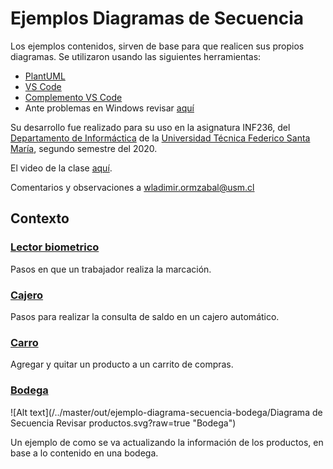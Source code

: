 # Ejemplos Diagramas de Secuencia

Los ejemplos contenidos, sirven de base para que realicen sus propios diagramas. Se utilizaron usando las siguientes herramientas:

* [PlantUML](https://plantuml.com/)
* [VS Code](https://code.visualstudio.com/)
* [Complemento VS Code](https://marketplace.visualstudio.com/items?itemName=Mebrahtom.plantumlpreviewer)
* Ante problemas en Windows revisar [aquí](https://stackoverflow.com/questions/53856294/plantuml-extension-for-visual-studio-code-on-windows-only-working-with-sequence)

Su desarrollo fue realizado para su uso en la asignatura INF236, del [Departamento de Informáctica](https://www.inf.utfsm.cl/) de la [Universidad Técnica Federico Santa María](https://www.usm.cl/), segundo semestre del 2020.

El video de la clase [aquí]().

Comentarios y observaciones a [wladimir.ormzabal@usm.cl](mailto:wladimir.ormazabal@usm.cl)

## Contexto

### [Lector biometrico](ejemplo-diagrama-secuencia-biometrico.puml)

Pasos en que un trabajador realiza la marcación.

### [Cajero](ejemplo-diagrama-secuencia-cajero.puml)

Pasos para realizar la consulta de saldo en un cajero automático.

### [Carro](ejemplo-diagrama-secuencia-carro.puml)

Agregar y quitar un producto a un carrito de compras.

### [Bodega](ejemplo-diagrama-secuencia-bodega.puml)

![Alt text](/../master/out/ejemplo-diagrama-secuencia-bodega/Diagrama de Secuencia  Revisar productos.svg?raw=true "Bodega")

Un ejemplo de como se va actualizando la información de los productos, en base a lo contenido en una bodega.
